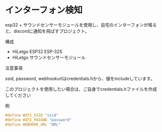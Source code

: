 # インターフォン検知

esp32 + サウンドセンサーモジュールを使用し、自宅のインターフォンが鳴ると、discordに通知を飛ばすプロジェクト。

構成

- HiLetgo ESP32 ESP-32S
- HiLetgo サウンドセンサーモジュール

注意事項

ssid, password, webhookurlはcredentials.hから、値をincludeしています。

このプロジェクトを使用したい場合は、ご自身でcredentials.hファイルを作成してください

例

```credentials.h
#define WIFI_SSID "ssid"
#define WIFI_PASSWD "password"
#define WEBHOOK_URL "URL"
```